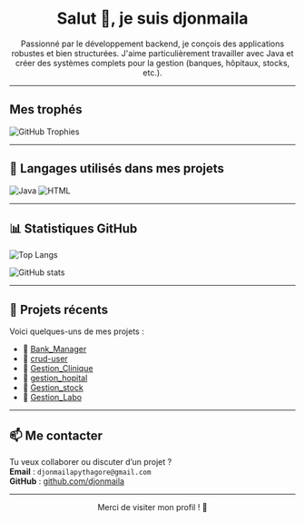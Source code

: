 <h1 align="center">Salut 👋, je suis djonmaila</h1>

<p align="center">
  Passionné par le développement backend, je conçois des applications robustes et bien structurées.  
  J'aime particulièrement travailler avec Java et créer des systèmes complets pour la gestion (banques, hôpitaux, stocks, etc.).
</p>

---
## Mes trophés

<img src="https://github-profile-trophy.vercel.app/?username=djonmaila" alt="GitHub Trophies">

---

## 🧰 Langages utilisés dans mes projets

<p align="left">
  <img src="https://img.shields.io/badge/Java-007396?style=for-the-badge&logo=java&logoColor=white" alt="Java"/>
  <img src="https://img.shields.io/badge/HTML5-E34F26?style=for-the-badge&logo=html5&logoColor=white" alt="HTML"/>
</p>

---

## 📊 Statistiques GitHub

<p align="left">
  <img src="https://github-readme-stats.vercel.app/api/top-langs/?username=djonmaila&layout=compact&langs_count=5&theme=tokyonight" alt="Top Langs"/>
</p>

<p align="left">
  <img src="https://github-readme-stats.vercel.app/api?username=djonmaila&show_icons=true&theme=tokyonight" alt="GitHub stats"/>
</p>

---

## 📂 Projets récents

Voici quelques-uns de mes projets :

- 🔹 [Bank_Manager](https://github.com/djonmaila/Bank_Manager)
- 🔹 [crud-user](https://github.com/djonmaila/crud-user)
- 🔹 [Gestion_Clinique](https://github.com/djonmaila/Gestion_Clinique)
- 🔹 [gestion_hopital](https://github.com/djonmaila/gestion_hopital)
- 🔹 [Gestion_stock](https://github.com/djonmaila/Gestion_stock)
- 🔹 [Gestion_Labo](https://github.com/djonmaila/Gestion_Labo)

---

## 📫 Me contacter

Tu veux collaborer ou discuter d’un projet ?  
**Email** : `djonmailapythagore@gmail.com`  
**GitHub** : [github.com/djonmaila](https://github.com/djonmaila)

---

<p align="center">
  Merci de visiter mon profil ! 🌟
</p>
